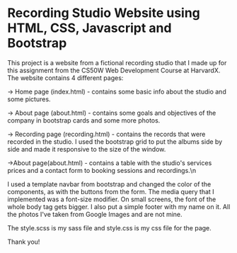 # Recording Studio Website using HTML, CSS, Javascript and Bootstrap

This project is a website from a fictional recording studio that I made up for this assignment from the CS50W Web Development Course at HarvardX.
The website contains 4 different pages:

-> Home page (index.html) - contains some basic info about the studio and some pictures.

-> About page (about.html) - contains some goals and objectives of the company in bootstrap cards and some more photos.

-> Recording page (recording.html) - contains the records that were recorded in the studio. I used the bootstrap grid to put the albums side by side and made it responsive to the size of the window.

->About page(about.html) - contains a table with the studio's services prices and a contact form to booking sessions and recordings.\n

I used a template navbar from bootstrap and changed the color of the components, as with the buttons from the form.
The media query that I implemented was a font-size modifier. On small screens, the font of the whole body tag gets bigger.
I also put a simple footer with my name on it.
All the photos I've taken from Google Images and are not mine.

The style.scss is my sass file and style.css is my css file for the page.

Thank you!
